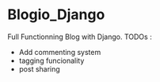 # Blogio_Django
Full Functionning Blog with Django.
TODOs :
- Add commenting system
- tagging funcionality
- post sharing
